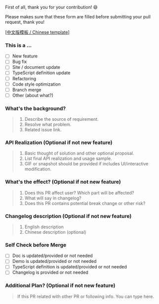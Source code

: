 First of all, thank you for your contribution! 😄

Please makes sure that these form are filled before submitting your pull request, thank you!

[[中文版模板 / Chinese template](https://github.com/ant-design/ant-design/blob/master/.github/PULL_REQUEST_TEMPLATE/pr_cn.md)]

### This is a ...

- [ ] New feature
- [ ] Bug fix
- [ ] Site / document update
- [ ] TypeScript definition update
- [ ] Refactoring
- [ ] Code style optimization
- [ ] Branch merge
- [ ] Other (about what?)

### What's the background?

> 1. Describe the source of requirement.
> 2. Resolve what problem.
> 3. Related issue link.
  
### API Realization (Optional if not new feature)

> 1. Basic thought of solution and other optional proposal.
> 2. List final API realization and usage sample.
> 3. GIF or snapshot should be provided if includes UI/interactive modification.

### What's the effect? (Optional if not new feature)

> 1. Does this PR affect user? Which part will be affected?
> 2. What will say in changelog?
> 3. Does this PR contains potential break change or other risk?

### Changelog description (Optional if not new feature)

> 1. English description
> 2. Chinese description (optional)

### Self Check before Merge

- [ ] Doc is updated/provided or not needed
- [ ] Demo is updated/provided or not needed
- [ ] TypeScript definition is updated/provided or not needed
- [ ] Changelog is provided or not needed

### Additional Plan? (Optional if not new feature)

> If this PR related with other PR or following info. You can type here.
